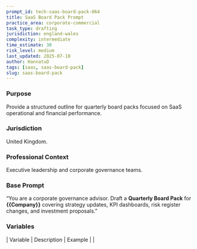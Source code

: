 ```yaml
---
prompt_id: tech-saas-board-pack-064
title: SaaS Board Pack Prompt
practice_area: corporate-commercial
task_type: drafting
jurisdiction: england-wales
complexity: intermediate
time_estimate: 30
risk_level: medium
last_updated: 2025-07-10
author: HannatuD
tags: [saas, saas-board-pack]
slug: saas-board-pack
---
```


### Purpose  
Provide a structured outline for quarterly board packs focused on SaaS operational and financial performance.

### Jurisdiction  
United Kingdom.

### Professional Context  
Executive leadership and corporate governance teams.

### Base Prompt  
“You are a corporate governance advisor. Draft a **Quarterly Board Pack** for **{{Company}}** covering strategy updates, KPI dashboards, risk register changes, and investment proposals.”

### Variables  
| Variable | Description | Example |
|
